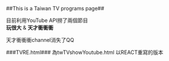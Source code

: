 ##This is a Taiwan TV programs page##

目前利用YouTube API撈了兩個節目  
**玩很大** & **天才衝衝衝**

天才衝衝衝channel消失了QQ

###TVRE.html###
為twTVshowYoutube.html 以REACT重寫的版本

